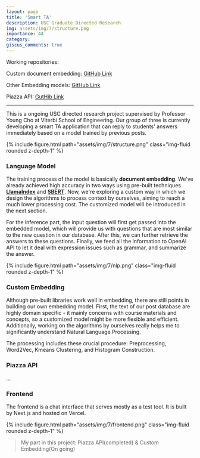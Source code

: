 ```yaml
---
layout: page
title: 'Smart TA'
description: USC Graduate Directed Research
img: assets/img/7/structure.png
importance: 44
category:
giscus_comments: true
---
```


Working repositories:

Custom document embedding: [GitHub Link](https://github.com/ngcxy/Custom_Doc_Embedding)

Other Embedding models:  [GitHub Link](https://github.com/marioUSC/academyChatBot)

Piazza API: [GutHib Link](https://github.com/ngcxy/Piazza_API)

---

This is a ongoing USC directed research project supervised by Professor Young Cho at Viterbi School of Engineering. 
Our group of three is currently developing a smart TA application that can reply to students' answers immediately 
based on a model trained by previous posts.

<div class="row mt-3">
    <div class="col-sm mt-3 mt-md-0">
        {% include figure.html path="assets/img/7/structure.png" class="img-fluid rounded z-depth-1" %}
    </div>
</div>

### Language Model

The training process of the model is basically **document embedding**. 
We've already achieved high accuracy in two ways using pre-built techniques [**LlamaIndex**](https://www.llamaindex.ai/) and [**SBERT**](https://www.sbert.net/). 
Now, we're exploring a custom way in which we design the algorithms to process context by ourselves, aiming to reach a much lower processing cost.
The customized model will be introduced in the next section.

For the inference part, the input question will first get passed into the embedded model, 
which will provide us with questions that are most similar to the new question in our database.
After this, we can further retrieve the answers to these questions. 
Finally, we feed all the information to OpenAI API to let it deal with expression issues such as grammar, and summarize the answer.

<div class="row mt-3">
    <div class="col-sm mt-3 mt-md-0">
        {% include figure.html path="assets/img/7/nlp.png" class="img-fluid rounded z-depth-1" %}
    </div>
</div>

### Custom Embedding

Although pre-built libraries work well in embedding, there are still points in building our own embedding model.
First, the text of our post database are highly domain specific - it mainly concerns with course materials and concepts, 
so a customized model might be more flexible and efficient. 
Additionally, working on the algorithms by ourselves really helps me to significantly understand Natural Language Processing.

The processing includes these crucial procedure: Preprocessing, Word2Vec, Kmeans Clustering, and Histogram Construction.



### Piazza API

...

### Frontend

The frontend is a chat interface that serves mostly as a test tool. It is built by Next.js and hosted on Vercel.

<div class="row mt-3">
    <div class="col-sm mt-3 mt-md-0">
        {% include figure.html path="assets/img/7/frontend.png" class="img-fluid rounded z-depth-1" %}
    </div>
</div>

> My part in this project: Piazza API(completed) & Custom Embedding(On going)




